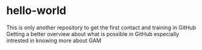 # hello-world
This is only another repository to get the first contact and training in GitHub
Getting a better overview about what is possible in GitHub especially intrested in knowing more about GAM
